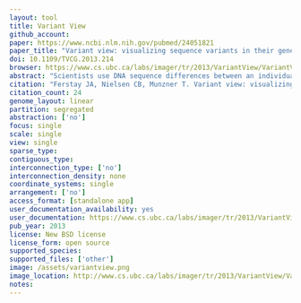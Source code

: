 ```yaml
---
layout: tool 
title: Variant View
github_account: 
paper: https://www.ncbi.nlm.nih.gov/pubmed/24051821
paper_title: "Variant view: visualizing sequence variants in their gene context."
doi: 10.1109/TVCG.2013.214
browser: https://www.cs.ubc.ca/labs/imager/tr/2013/VariantView/VariantViewSoftware/
abstract: "Scientists use DNA sequence differences between an individual's genome and a standard reference genome to study the genetic basis of disease. Such differences are called sequence variants, and determining their impact in the cell is difficult because it requires reasoning about both the type and location of the variant across several levels of biological context. In this design study, we worked with four analysts to design a visualization tool supporting variant impact assessment for three different tasks. We contribute data and task abstractions for the problem of variant impact assessment, and the carefully justified design and implementation of the Variant View tool. Variant View features an information-dense visual encoding that provides maximal information at the overview level, in contrast to the extensive navigation required by currently-prevalent genome browsers. We provide initial evidence that the tool simplified and accelerated workflows for these three tasks through three case studies. Finally, we reflect on the lessons learned in creating and refining data and task abstractions that allow for concise overviews of sprawling information spaces that can reduce or remove the need for the memory-intensive use of navigation."
citation: "Ferstay JA, Nielsen CB, Munzner T. Variant view: visualizing sequence variants in their gene context. IEEE Trans Vis Comput Graph. 2013;19: 2546–2555."
citation_count: 24
genome_layout: linear
partition: segregated
abstraction: ['no']
focus: single
scale: single
view: single
sparse_type: 
contiguous_type: 
interconnection_type: ['no']
interconnection_density: none
coordinate_systems: single
arrangement: ['no']
access_format: [standalone app]
user_documentation_availability: yes
user_documentation: https://www.cs.ubc.ca/labs/imager/tr/2013/VariantView/VariantViewSoftware/variant_view/READ_ME.txt
pub_year: 2013
license: New BSD license
license_form: open source
supported_species: 
supported_files: ['other']
image: /assets/variantview.png
image_location: http://www.cs.ubc.ca/labs/imager/tr/2013/VariantView/VariantViewSoftware/variant_view/VariantView.html
notes: 
---
```

